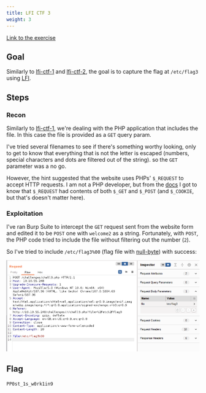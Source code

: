 ```yaml
---
title: LFI CTF 3
weight: 3
---
```


[Link to the exercise](https://tryhackme.com/room/fileinc)

## Goal

Similarly to [lfi-ctf-1](/Knowledge/OffSec/write-ups/thm/lfi-ctf-1.md) and [lfi-ctf-2](/Knowledge/OffSec/write-ups/thm/lfi-ctf-2.md), the goal is to capture the flag at `/etc/flag3` using [LFI](/Knowledge/OffSec/pentesting/LFI.md).

## Steps

### Recon

Similarly to [lfi-ctf-1](/Knowledge/OffSec/write-ups/thm/lfi-ctf-1.md), we're dealing with the PHP application that includes the file. In this case the file is provided as a `GET` query param.

I've tried several filenames to see if there's something worthy looking, only to get to know that everything that is not the letter is escaped (numbers, special characters and dots are filtered out of the string). so the `GET` parameter was a no go.

However, the hint suggested that the website uses PHPs' `$_REQUEST` to accept HTTP requests. I am not a PHP developer, but from the [docs](https://www.php.net/manual/en/reserved.variables.request.php) I got to know that `$_REQUEST` had contents of both `$_GET` and `$_POST` (and `$_COOKIE`, but that's doesn't matter here).

### Exploitation

I've ran Burp Suite to intercept the `GET` request sent from the website form and edited it to be `POST` one with `welcome2` as a string. Fortunately, with `POST`, the PHP code tried to include the file without filtering out the number (`2`).

So I've tried to include `/etc/flag3%00` (flag file with [null-byte](/Knowledge/OffSec/pentesting/null-byte.md)) with success:

![Screenshot 2023-01-04 at 20.41.45 1](/public/Screenshot%202023-01-04%20at%2020.41.45%201.png)

## Flag

`PP0st_1s_w0rk1in9`
